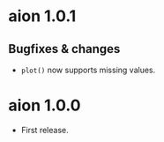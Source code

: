 # aion 1.0.1
## Bugfixes & changes
* `plot()` now supports missing values.

# aion 1.0.0

* First release.
